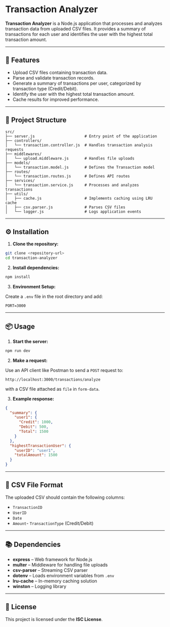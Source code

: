 # Transaction Analyzer

**Transaction Analyzer** is a Node.js application that processes and analyzes transaction data from uploaded CSV files. It provides a summary of transactions for each user and identifies the user with the highest total transaction amount.

---

## 🚀 Features

- Upload CSV files containing transaction data.
- Parse and validate transaction records.
- Generate a summary of transactions per user, categorized by transaction type (Credit/Debit).
- Identify the user with the highest total transaction amount.
- Cache results for improved performance.

---

## 📁 Project Structure

```
src/
├── server.js                      # Entry point of the application
├── controllers/
│   └── transaction.controller.js  # Handles transaction analysis requests
├── middlewares/
│   └── upload.middleware.js       # Handles file uploads
├── models/
│   └── transaction.model.js       # Defines the Transaction model
├── routes/
│   └── transaction.routes.js      # Defines API routes
├── services/
│   └── transaction.service.js     # Processes and analyzes transactions
├── utils/
│   ├── cache.js                   # Implements caching using LRU cache
│   ├── csv.parser.js              # Parses CSV files
│   └── logger.js                  # Logs application events
```

---

## ⚙️ Installation

1. **Clone the repository:**

```bash
git clone <repository-url>
cd transaction-analyzer
```

2. **Install dependencies:**

```bash
npm install
```


3. **Environment Setup:**

Create a `.env` file in the root directory and add:

```env
PORT=3000
```

---

## 📦 Usage

1. **Start the server:**

```bash
npm run dev
```
2. **Make a request:**

Use an API client like Postman to send a `POST` request to:


```
http://localhost:3000/transactions/analyze

```

with a CSV file attached as `file` in `form-data`.

3. **Example response:**

```json
{
  "summary": {
    "user1": {
      "Credit": 1000,
      "Debit": 500,
      "Total": 1500
    }
  },
  "highestTransactionUser": {
    "userID": "user1",
    "totalAmount": 1500
  }
}
```

---

## 📄 CSV File Format

The uploaded CSV should contain the following columns:

- `TransactionID`
- `UserID`
- `Date`
- `Amount`- `TransactionType` (Credit/Debit)

---

## 📚 Dependencies

- **express** – Web framework for Node.js  
- **multer** – Middleware for handling file uploads  
- **csv-parser** – Streaming CSV parser  
- **dotenv** – Loads environment variables from `.env`  
- **lru-cache** – In-memory caching solution  
- **winston** – Logging library  

---

## 📜 License

This project is licensed under the **ISC License**.
